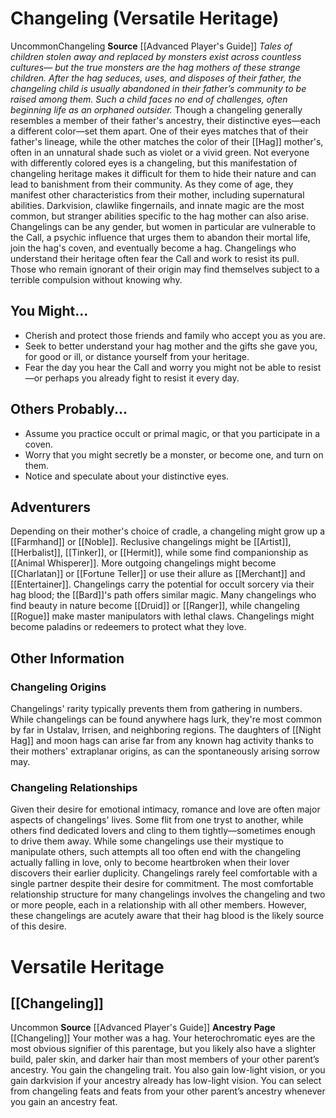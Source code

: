 ﻿---
ability: null
ability_boost: null
ability_flaw: null
hp: null
id: '22'
land_speed: null
language: null
max_speed: null
name: Changeling
rarity: null
size: null
source: '[[DATABASE/source/Advanced Player''s Guide|Advanced Player''s Guide]]'
speed: null
trait: null
type: null
vision: null

---
# Changeling (Versatile Heritage)

<span class="trait-uncommon item-trait">Uncommon</span><span class="item-trait">Changeling</span>
**Source** [[Advanced Player's Guide]] 
_Tales of children stolen away and replaced by monsters exist across countless cultures— but the true monsters are the hag mothers of these strange children. After the hag seduces, uses, and disposes of their father, the changeling child is usually abandoned in their father’s community to be raised among them. Such a child faces no end of challenges, often beginning life as an orphaned outsider._
Though a changeling generally resembles a member of their father's ancestry, their distinctive eyes—each a different color—set them apart. One of their eyes matches that of their father's lineage, while the other matches the color of their [[Hag]] mother's, often in an unnatural shade such as violet or a vivid green. Not everyone with differently colored eyes is a changeling, but this manifestation of changeling heritage makes it difficult for them to hide their nature and can lead to banishment from their community. As they come of age, they manifest other characteristics from their mother, including supernatural abilities. Darkvision, clawlike fingernails, and innate magic are the most common, but stranger abilities specific to the hag mother can also arise.
 Changelings can be any gender, but women in particular are vulnerable to the Call, a psychic influence that urges them to abandon their mortal life, join the hag's coven, and eventually become a hag. Changelings who understand their heritage often fear the Call and work to resist its pull. Those who remain ignorant of their origin may find themselves subject to a terrible compulsion without knowing why.

## You Might...

* Cherish and protect those friends and family who accept you as you are. 
* Seek to better understand your hag mother and the gifts she gave you, for good or ill, or distance yourself from your heritage. 
* Fear the day you hear the Call and worry you might not be able to resist—or perhaps you already fight to resist it every day.

## Others Probably...

* Assume you practice occult or primal magic, or that you participate in a coven. 
* Worry that you might secretly be a monster, or become one, and turn on them. 
* Notice and speculate about your distinctive eyes.

## Adventurers

Depending on their mother's choice of cradle, a changeling might grow up a [[Farmhand]] or [[Noble]]. Reclusive changelings might be [[Artist]], [[Herbalist]], [[Tinker]], or [[Hermit]], while some find companionship as [[Animal Whisperer]]. More outgoing changelings might become [[Charlatan]] or [[Fortune Teller]] or use their allure as [[Merchant]] and [[Entertainer]].
 Changelings carry the potential for occult sorcery via their hag blood; the [[Bard]]'s path offers similar magic. Many changelings who find beauty in nature become [[Druid]] or [[Ranger]], while changeling [[Rogue]] make master manipulators with lethal claws. Changelings might become paladins or redeemers to protect what they love.

## Other Information

### Changeling Origins

Changelings' rarity typically prevents them from gathering in numbers. While changelings can be found anywhere hags lurk, they're most common by far in Ustalav, Irrisen, and neighboring regions. The daughters of [[Night Hag]] and moon hags can arise far from any known hag activity thanks to their mothers' extraplanar origins, as can the spontaneously arising sorrow may.

### Changeling Relationships

Given their desire for emotional intimacy, romance and love are often major aspects of changelings' lives. Some flit from one tryst to another, while others find dedicated lovers and cling to them tightly—sometimes enough to drive them away. While some changelings use their mystique to manipulate others, such attempts all too often end with the changeling actually falling in love, only to become heartbroken when their lover discovers their earlier duplicity. Changelings rarely feel comfortable with a single partner despite their desire for commitment. The most comfortable relationship structure for many changelings involves the changeling and two or more people, each in a relationship with all other members. However, these changelings are acutely aware that their hag blood is the likely source of this desire.

# Versatile Heritage

## [[Changeling]]

<span class="trait-uncommon item-trait">Uncommon</span>
**Source** [[Advanced Player's Guide]] 
**Ancestry Page** [[Changeling]]
Your mother was a hag. Your heterochromatic eyes are the most obvious signifier of this parentage, but you likely also have a slighter build, paler skin, and darker hair than most members of your other parent’s ancestry. You gain the changeling trait. You also gain low-light vision, or you gain darkvision if your ancestry already has low-light vision. You can select from changeling feats and feats from your other parent’s ancestry whenever you gain an ancestry feat.